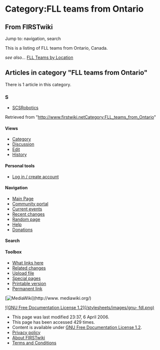 # Category:FLL teams from Ontario

## From FIRSTwiki

Jump to: navigation, search

This is a listing of FLL teams from Ontario, Canada.

_see also..._ [FLL Teams by Location](FLL_Teams_by_Location "FLL
Teams by Location")

## Articles in category "FLL teams from Ontario"

There is 1 article in this category.

### S

- [SCSRobotics](SCSRobotics "SCSRobotics")

Retrieved from "<http://www.firstwiki.netCategory:FLL_teams_from_Ontario>"

#### Views

- [Category](Category:FLL_teams_from_Ontario)
- [Discussion](/index.php?title=Category_talk:FLL_teams_from_Ontario&action=edit)
- [Edit](/index.php?title=Category:FLL_teams_from_Ontario&action=edit)
- [History](/index.php?title=Category:FLL_teams_from_Ontario&action=history)

#### Personal tools

- [Log in / create account](/index.php?title=Special:Userlogin&returnto=Category:FLL_teams_from_Ontario)

[](Main_Page "Main Page")

#### Navigation

- [Main Page](Main_Page)
- [Community portal](FIRSTwiki:Community_portal)
- [Current events](Current_events)
- [Recent changes](Special:Recentchanges)
- [Random page](Special:Random)
- [Help](Help:Contents)
- [Donations](FIRSTwiki:Site_support)

#### Search

#### Toolbox

- [What links here](Special:Whatlinkshere/Category:FLL_teams_from_Ontario)
- [Related changes](Special:Recentchangeslinked/Category:FLL_teams_from_Ontario)
- [Upload file](Special:Upload)
- [Special pages](Special:Specialpages)
- [Printable version](/index.php?title=Category:FLL_teams_from_Ontario&printable=yes)
- [Permanent link](/index.php?title=Category:FLL_teams_from_Ontario&oldid=46076)

[![MediaWiki](/skins/common/images/poweredby_mediawiki_88x31.png)](http://www.
mediawiki.org/)

[![GNU Free Documentation License 1.2](/stylesheets/images/gnu-
fdl.png)](http://www.gnu.org/copyleft/fdl.html)

- This page was last modified 23:37, 6 April 2006.
- This page has been accessed 429 times.
- Content is available under [GNU Free Documentation License 1.2](http://www.gnu.org/copyleft/fdl.html "http://www.gnu.org/copyleft/fdl.html").
- [Privacy policy](FIRSTwiki:Privacy_policy "FIRSTwiki:Privacy policy")
- [About FIRSTwiki](FIRSTwiki:About "FIRSTwiki:About")
- [Terms and Conditions](FIRSTwiki:Terms_and_conditions "FIRSTwiki:Terms and conditions")
